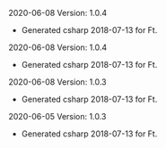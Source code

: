 2020-06-08 Version: 1.0.4
- Generated csharp 2018-07-13 for Ft.

2020-06-08 Version: 1.0.4
- Generated csharp 2018-07-13 for Ft.

2020-06-08 Version: 1.0.3
- Generated csharp 2018-07-13 for Ft.

2020-06-05 Version: 1.0.3
- Generated csharp 2018-07-13 for Ft.

